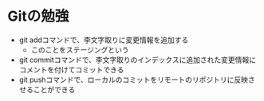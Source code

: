 # Gitの勉強
- git addコマンドで、李文字取りに変更情報を追加する
	- このことをステージングという
- git commitコマンドで、李文字取りのインデックスに追加された変更情報にコメントを付けてコミットできる
- git pushコマンドで、ローカルのコミットをリモートのリポジトリに反映させることができる
